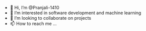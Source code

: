 - 👋 Hi, I’m @Pranjali-1410
- 👀 I’m interested in software development and machine learning
- 💞️ I’m looking to collaborate on projects
- 📫 How to reach me ...

<!---
Pranjali-1410/Pranjali-1410 is a ✨ special ✨ repository because its `README.md` (this file) appears on your GitHub profile.
You can click the Preview link to take a look at your changes.
--->
